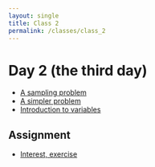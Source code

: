 ```yaml
---
layout: single
title: Class 2
permalink: /classes/class_2
---
```


# Day 2 (the third day)

* [A sampling problem](../chapters/02/sampling_problem)
* [A simpler problem](../chapters/02/three_girls)
* [Introduction to variables](../chapters/02/variables_intro)

## Assignment

* [Interest, exercise](../chapters/exercises/interesting)
